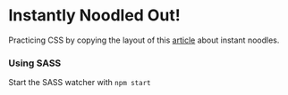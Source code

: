 # Instantly Noodled Out!

Practicing CSS by copying the layout of this [article](https://www.bbc.co.uk/news/resources/idt-sh/the_instant_noodle) about instant noodles.

### Using SASS

Start the SASS watcher with `npm start`
